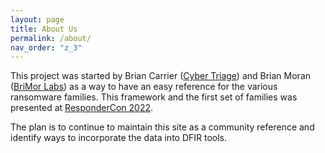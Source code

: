 ```yaml
---
layout: page
title: About Us
permalink: /about/
nav_order: "z_3"
---
```


This project was started by Brian Carrier ([Cyber Triage](https://cybertriage.com)) and Brian Moran ([BriMor Labs](https://brimorlabs.com)) as a way to have an easy reference for the various ransomware families.  This framework and the first set of families was presented at [ResponderCon 2022](https://respondercon.io). 

The plan is to continue to maintain this site as a community reference and identify ways to incorporate the data into DFIR tools. 
